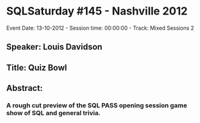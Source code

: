 # SQLSaturday #145 - Nashville 2012
Event Date: 13-10-2012 - Session time: 00:00:00 - Track: Mixed Sessions 2
## Speaker: Louis Davidson
## Title: Quiz Bowl
## Abstract:
### A rough cut preview of the SQL PASS opening session game show of SQL and general trivia.
